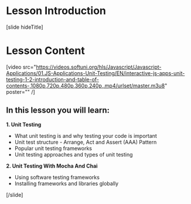 # Lesson Introduction

[slide hideTitle]
# Lesson Content

[video src="https://videos.softuni.org/hls/Javascript/Javascript-Applications/01.JS-Applications-Unit-Testing/EN/interactive-js-apps-unit-testing-1-2-introduction-and-table-of-contents-,1080p,720p,480p,360p,240p,.mp4/urlset/master.m3u8" poster="" /]

## In this lesson you will learn:

**1. Unit Testing**

- What unit testing is and why testing your code is important
- Unit test structure - Arrange, Act and Assert (AAA) Pattern
- Popular unit testing frameworks
- Unit testing approaches and types of unit testing

**2. Unit Testing With Mocha And Chai**

- Using software testing frameworks
- Installing frameworks and libraries globally

[/slide]
